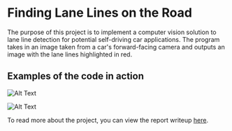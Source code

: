 # **Finding Lane Lines on the Road** 

The purpose of this project is to implement a computer vision solution to lane line detection for potential self-driving car applications. The program takes in an image taken from a car's forward-facing camera and outputs an image with the lane lines highlighted in red. 

## Examples of the code in action

![Alt Text](files_for_docuemnts/challenge.gif)

![Alt Text](files_for_docuemnts/solidWhiteRight.gif)

To read more about the project, you can view the report writeup [here](writeup.md).
